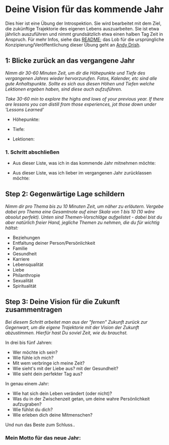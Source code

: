 # Deine Vision für das kommende Jahr
Dies hier ist eine Übung der Introspektion. Sie wird bearbeitet mit dem Ziel, die zukünftige Trajektorie des eigenen Lebens auszuarbeiten. Sie ist etwa jährlich auszuführen und nimmt grundsätzlich etwa einen halben Tag Zeit in Anspruch. Für mehr Infos, siehe das [README](README.md); das Lob für die ursprüngliche Konzipierung/Veröffentlichung dieser Übung geht an [Andy Drish](https://andydrish.com/).

## 1: Blicke zurück an das vergangene Jahr
_Nimm dir 30-60 Minuten Zeit, um dir die Höhepunkte und Tiefe des vergangenen Jahres wieder hervorzurufen. Fotos, Kalender, etc sind alle gute Anhaltspunkte. Sollte es sich aus diesen Höhen und Tiefen welche Lektionen ergeben haben, sind diese auch aufzuführen._

_Take 30-60 min to explore the highs and lows of your previous year. If there are lessons you can distill from those experiences, jot those down under 'Lessons Learned'_

* Höhepunkte:

* Tiefe:

* Lektionen:


### 1. Schritt abschließen

* Aus dieser Liste, was ich in das kommende Jahr mitnehmen möchte:

* Aus dieser Liste, was ich lieber im vergangenen Jahr zurücklassen möchte:

## Step 2: Gegenwärtige Lage schildern
_Nimm dir pro Thema bis zu 10 Minuten Zeit, um näher zu erläutern. Vergebe dabei pro Thema eine Gesamtnote auf einer Skala von 1 bis 10 (10 wäre absolut perfekt). Unten sind Themen-Vorschläge aufgelistet - dabei bist du aber natürlich freier Hand, jegliche Themen zu nehmen, die du für wichtig hältst:_

* Beziehungen
* Entfaltung deiner Person/Persönlichkeit
* Familie
* Gesundheit
* Karriere
* Lebensqualität
* Liebe
* Philanthropie
* Sexualität
* Spiritualität

## Step 3: Deine Vision für die Zukunft zusammentragen
_Bei diesem Schritt arbeitet man aus der "fernen" Zukunft zurück zur Gegenwart, um die eigene Trajektorie mit der Vision der Zukunft abzustimmen. Hierfür hast Du soviel Zeit, wie du brauchst._

In drei bis fünf Jahren:
* Wer möchte ich sein?
* Wie fühle ich mich?
* Mit wem verbringe ich meine Zeit?
* Wie sieht's mit der Liebe aus? mit der Gesundheit?
* Wie sieht dein perfekter Tag aus?

In genau einem Jahr:
* Wie hat sich dein Leben verändert (oder nicht)?
* Was du in der Zwischenzeit getan, um deine wahre Persönlichkeit aufzugraben?
* Wie fühlst du dich?
* Wie erleben dich deine Mitmenschen?

Und nun das Beste zum Schluss..

### Mein Motto für das neue Jahr:

